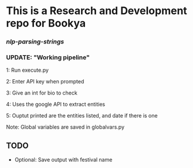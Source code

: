 # This is a Research and Development repo for Bookya

### *_nlp-parsing-strings_*
### UPDATE: "Working pipeline"

1: Run execute.py

2: Enter API key when prompted

3: Give an int for bio to check

4: Uses the google API to extract entities

5: Ouptut printed are the entities listed, and date if there is one

Note: Global variables are saved in globalvars.py


## TODO
- Optional: Save output with festival name
